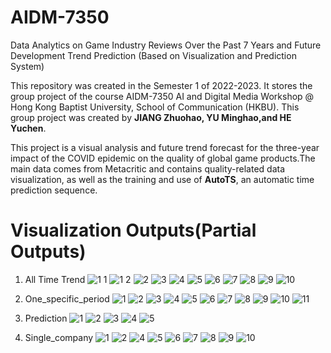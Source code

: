 # AIDM-7350

Data Analytics on Game Industry Reviews Over the Past 7 Years and Future Development Trend Prediction (Based on Visualization and Prediction System)

This repository was created in the Semester 1 of 2022-2023. It stores the group project of the course AIDM-7350 AI and Digital Media Workshop @ Hong Kong Baptist University, School of Communication (HKBU). This group project was created by <b>JIANG Zhuohao, YU Minghao,and HE Yuchen</b>.

This project is a visual analysis and future trend forecast for the three-year impact of the COVID epidemic on the quality of global game products.The main data comes from Metacritic and contains quality-related data visualization, as well as the training and use of <b>AutoTS</b>, an automatic time prediction sequence.

# Visualization Outputs(Partial Outputs)
1. All Time Trend
![1 1](https://github.com/antiwarp2000/AIDM-7350/assets/113169589/5706030d-827d-4806-9148-fca7b37c07f6)
![1 2](https://github.com/antiwarp2000/AIDM-7350/assets/113169589/e9271cbc-564e-446a-8b6e-253217263361)
![2](https://github.com/antiwarp2000/AIDM-7350/assets/113169589/0fd610a2-c429-4478-9457-7d47bbfeaf25)
![3](https://github.com/antiwarp2000/AIDM-7350/assets/113169589/3a207338-e870-4e8c-8c63-c75a665075e7)
![4](https://github.com/antiwarp2000/AIDM-7350/assets/113169589/570b4b40-2f2d-4296-bb85-d5a3636a49de)
![5](https://github.com/antiwarp2000/AIDM-7350/assets/113169589/31d23727-0aa6-4ae2-9d94-15483ad21c42)
![6](https://github.com/antiwarp2000/AIDM-7350/assets/113169589/05439b26-fc5e-4665-92de-ddd985591afc)
![7](https://github.com/antiwarp2000/AIDM-7350/assets/113169589/076128c1-a3cf-4b04-9393-df91c9d4b39b)
![8](https://github.com/antiwarp2000/AIDM-7350/assets/113169589/26ed7481-628b-4542-9f31-d6b7f43cda03)
![9](https://github.com/antiwarp2000/AIDM-7350/assets/113169589/08103a15-e0cf-4d6b-a8b4-0aa1e90f90d5)
![10](https://github.com/antiwarp2000/AIDM-7350/assets/113169589/fb6ddfae-f276-4555-a09f-d83f46d62a53)

2. One_specific_period
![1](https://github.com/antiwarp2000/AIDM-7350/assets/113169589/253f9bcf-c30e-4148-9502-af2a02838533)
![2](https://github.com/antiwarp2000/AIDM-7350/assets/113169589/7516036f-c6f3-4d24-bbe5-86fd16a89076)
![3](https://github.com/antiwarp2000/AIDM-7350/assets/113169589/6a02ad9b-6fd7-4752-ae3b-c1773f3744eb)
![4](https://github.com/antiwarp2000/AIDM-7350/assets/113169589/4df4c6fa-f87a-4245-b31f-68943beaf4b6)
![5](https://github.com/antiwarp2000/AIDM-7350/assets/113169589/b6b5edd6-5fd4-41ee-8845-c3b49336b130)
![6](https://github.com/antiwarp2000/AIDM-7350/assets/113169589/5792f468-e71c-4dcc-87d6-97f65dd991c3)
![7](https://github.com/antiwarp2000/AIDM-7350/assets/113169589/5e7b4fb9-23dc-4bda-8950-9475af8cc23f)
![8](https://github.com/antiwarp2000/AIDM-7350/assets/113169589/8c46a0a3-fbf4-44f1-b04e-cb8289cf8093)
![9](https://github.com/antiwarp2000/AIDM-7350/assets/113169589/864eb373-18e3-4a2f-9327-4cd50477ed24)
![10](https://github.com/antiwarp2000/AIDM-7350/assets/113169589/6c48e869-56aa-4b22-95af-30733c50dee9)
![11](https://github.com/antiwarp2000/AIDM-7350/assets/113169589/9c755187-65ae-4f26-99bc-e506437975d4)

3. Prediction
![1](https://github.com/antiwarp2000/AIDM-7350/assets/113169589/e75bc827-0c14-4841-acc8-bd1e3c66862c)
![2](https://github.com/antiwarp2000/AIDM-7350/assets/113169589/48c2a911-a1e3-43c1-9e7b-4acf42e961de)
![3](https://github.com/antiwarp2000/AIDM-7350/assets/113169589/d4584665-9b3d-471f-b94c-b90d3b4f4f72)
![4](https://github.com/antiwarp2000/AIDM-7350/assets/113169589/16004c50-aff6-41d7-a144-baed92211251)
![5](https://github.com/antiwarp2000/AIDM-7350/assets/113169589/5442a2d6-8b35-4d4e-9b7c-1137d947aefe)

4. Single_company
![1](https://github.com/antiwarp2000/AIDM-7350/assets/113169589/53565cc8-6a4e-405b-9a98-507c96799dc3)
![2](https://github.com/antiwarp2000/AIDM-7350/assets/113169589/2b3360d4-ad51-49e6-8f04-e79261de56a9)
![4](https://github.com/antiwarp2000/AIDM-7350/assets/113169589/9f984208-2a85-4454-a962-9c6264c66524)
![5](https://github.com/antiwarp2000/AIDM-7350/assets/113169589/a66fbf79-961c-4fcc-b4f6-b038a79b363b)
![6](https://github.com/antiwarp2000/AIDM-7350/assets/113169589/60016856-0e57-48ea-aef6-b912e746f7c8)
![7](https://github.com/antiwarp2000/AIDM-7350/assets/113169589/a2c36e44-5440-4578-b83f-56732586ab57)
![8](https://github.com/antiwarp2000/AIDM-7350/assets/113169589/d516a820-c386-4fc4-a155-ad04d715284f)
![9](https://github.com/antiwarp2000/AIDM-7350/assets/113169589/539f260f-b6e3-484f-9ab0-a0766b571d2d)
![10](https://github.com/antiwarp2000/AIDM-7350/assets/113169589/38331d50-e010-47d0-9068-2b14206dadfa)


